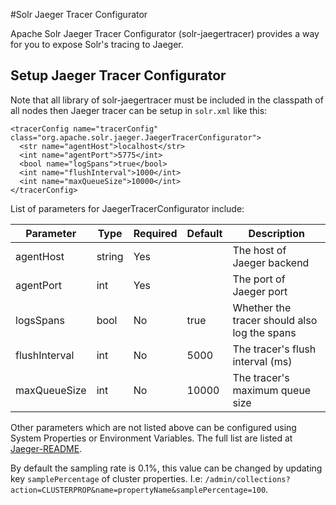 <!--
    Licensed to the Apache Software Foundation (ASF) under one or more
    contributor license agreements.  See the NOTICE file distributed with
    this work for additional information regarding copyright ownership.
    The ASF licenses this file to You under the Apache License, Version 2.0
    the "License"); you may not use this file except in compliance with
    the License.  You may obtain a copy of the License at

        http://www.apache.org/licenses/LICENSE-2.0

    Unless required by applicable law or agreed to in writing, software
    distributed under the License is distributed on an "AS IS" BASIS,
    WITHOUT WARRANTIES OR CONDITIONS OF ANY KIND, either express or implied.
    See the License for the specific language governing permissions and
    limitations under the License.
 -->

#Solr Jaeger Tracer Configurator

Apache Solr Jaeger Tracer Configurator (solr-jaegertracer) provides a way for you to expose Solr's tracing to Jaeger.

## Setup Jaeger Tracer Configurator

Note that all library of solr-jaegertracer must be included in the classpath of all nodes then Jaeger tracer can be setup in `solr.xml` like this:

```
<tracerConfig name="tracerConfig" class="org.apache.solr.jaeger.JaegerTracerConfigurator">
  <str name="agentHost">localhost</str>
  <int name="agentPort">5775</int>
  <bool name="logSpans">true</bool>
  <int name="flushInterval">1000</int>
  <int name="maxQueueSize">10000</int>
</tracerConfig>
```

List of parameters for JaegerTracerConfigurator include:

|Parameter|Type|Required|Default|Description|
|---------|----|--------|-------|-----------|
|agentHost|string|Yes||The host of Jaeger backend|
|agentPort|int|Yes||The port of Jaeger port|
|logsSpans|bool|No|true|Whether the tracer should also log the spans|
|flushInterval|int|No|5000|The tracer's flush interval (ms)|
|maxQueueSize|int|No|10000|The tracer's maximum queue size|

Other parameters which are not listed above can be configured using System Properties or Environment Variables. The full list are listed at [Jaeger-README](https://github.com/jaegertracing/jaeger-client-java/blob/master/jaeger-core/README.md).

By default the sampling rate is 0.1%, this value can be changed by updating
key `samplePercentage` of cluster properties. I.e: `/admin/collections?action=CLUSTERPROP&name=propertyName&samplePercentage=100`.